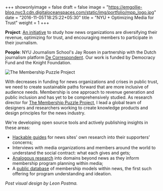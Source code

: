 +++
showonlyimage = false
draft = false
image = "https://emgollie-blog.nyc3.cdn.digitaloceanspaces.com/static/img/portfolio/mpp_logo.jpg"
date = "2016-11-05T18:25:22+05:30"
title = "NYU + Optimizing Media for Trust"
weight = 1
+++

**Project**: [An initiative](https://membershippuzzle.org/) to study how news organizations are diversifying their revenue, optimizing for trust, and encouraging members to participate in their journalism.
<!--more-->

**People**: NYU Journalism School's Jay Rosen in partnership with the Dutch journalism platform [De Correspondent](https://decorrespondent.nl/). Our work is funded by Democracy Fund and the Knight Foundation. 

![The Membership Puzzle Project][1]

With decreases in funding for news organizations and crises in public trust, we need to create sustainable paths forward that are more inclusive of audience needs. Membership is one approach to revenue generation and public inclusion and has yet to be comprehensively studied. As research director for [The Membership Puzzle Project](https://membershippuzzle.org/), I lead a global team of designers and researchers working to create knowledge products and design principles for the news industry. 

We're developing open source tools and actively publishing insights in these areas:

+ [Hackable guides](https://membershippuzzle.org/articles-overview/2017/4/4/hack-our-user-research-material) for news sites' own research into their supporters' concerns;
+ Interviews with media organizations and members around the world to understand the social contract: what each gives and gets;
+ [Analogous research](https://membershippuzzle.org/articles-overview/behavior-first-rules-second) into domains beyond news as they inform membership program planning within media;
+ A [public database](https://membershippuzzle.org/articles-overview/introducing-the-database) of membership models within news, the first such offering for program understanding and ideation.

*Post visual design by Leon Postma.*

[1]: https://emgollie-blog.nyc3.cdn.digitaloceanspaces.com/static/img/portfolio/mpp_overview.png